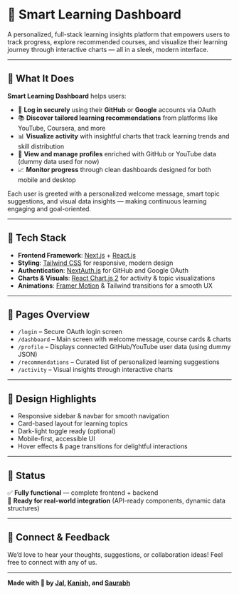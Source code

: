 # 🚀 Smart Learning Dashboard

A personalized, full-stack learning insights platform that empowers users to track progress, explore recommended courses, and visualize their learning journey through interactive charts — all in a sleek, modern interface.

---

## 🌟 What It Does

**Smart Learning Dashboard** helps users:
- 🔐 **Log in securely** using their **GitHub** or **Google** accounts via OAuth
- 📚 **Discover tailored learning recommendations** from platforms like YouTube, Coursera, and more
- 📊 **Visualize activity** with insightful charts that track learning trends and skill distribution
- 👤 **View and manage profiles** enriched with GitHub or YouTube data (dummy data used for now)
- 📈 **Monitor progress** through clean dashboards designed for both mobile and desktop

Each user is greeted with a personalized welcome message, smart topic suggestions, and visual data insights — making continuous learning engaging and goal-oriented.

---

## 🧰 Tech Stack

- **Frontend Framework**: [Next.js](https://nextjs.org/) + [React.js](https://react.dev/)
- **Styling**: [Tailwind CSS](https://tailwindcss.com/) for responsive, modern design
- **Authentication**: [NextAuth.js](https://next-auth.js.org/) for GitHub and Google OAuth
- **Charts & Visuals**: [React Chart.js 2](https://github.com/reactchartjs/react-chartjs-2) for activity & topic visualizations
- **Animations**: [Framer Motion](https://www.framer.com/motion/) & Tailwind transitions for a smooth UX

---

## 📄 Pages Overview

- `/login` – Secure OAuth login screen  
- `/dashboard` – Main screen with welcome message, course cards & charts  
- `/profile` – Displays connected GitHub/YouTube user data (using dummy JSON)  
- `/recommendations` – Curated list of personalized learning suggestions  
- `/activity` – Visual insights through interactive charts  

---

## 🎨 Design Highlights

- Responsive sidebar & navbar for smooth navigation  
- Card-based layout for learning topics  
- Dark-light toggle ready (optional)  
- Mobile-first, accessible UI  
- Hover effects & page transitions for delightful interactions  

---

## 📌 Status

✅ **Fully functional** — complete frontend + backend  
🔄 **Ready for real-world integration** (API-ready components, dynamic data structures)

---

## 🙌 Connect & Feedback

We’d love to hear your thoughts, suggestions, or collaboration ideas! Feel free to connect with any of us.

---

**Made with 💙 by [Jal](https://github.com/Jal-Bafana), [Kanish](https://github.com/kanishjn), and [Saurabh](https://github.com/sdsorigins)**  
